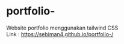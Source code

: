# portfolio-
Website portfolio menggunakan tailwind CSS
<br>
Link : https://sebiman4.github.io/portfolio-/
